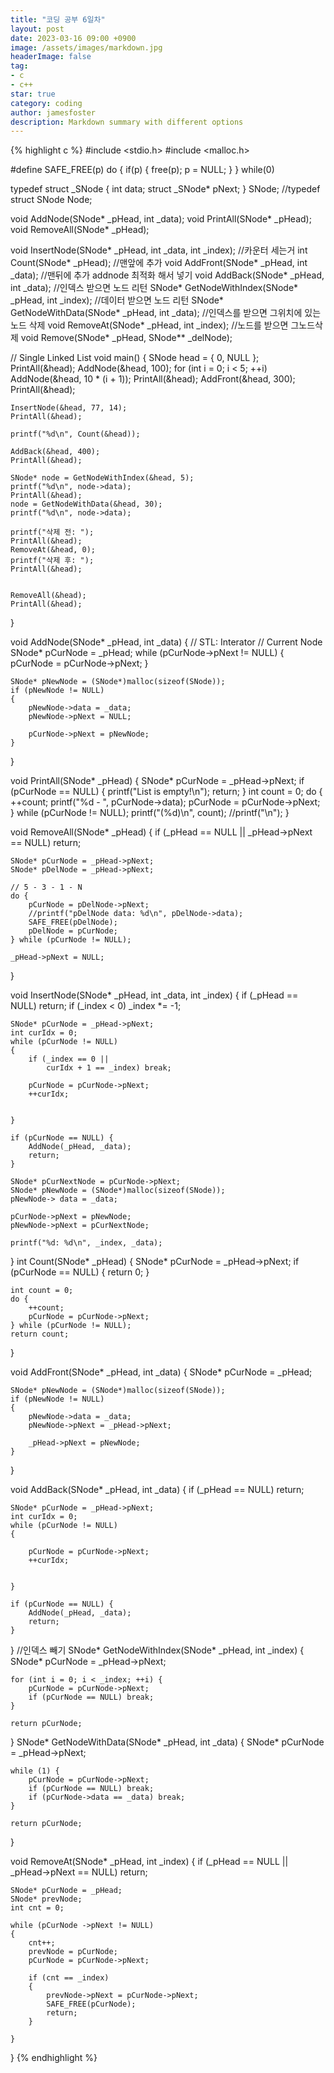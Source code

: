 ```yaml
---
title: "코딩 공부 6일차"
layout: post
date: 2023-03-16 09:00 +0900
image: /assets/images/markdown.jpg
headerImage: false
tag:
- c
- c++
star: true
category: coding
author: jamesfoster
description: Markdown summary with different options
---
```





{% highlight c %}
#include <stdio.h>
#include <malloc.h>


#define SAFE_FREE(p) do { if(p) { free(p); p = NULL; } } while(0)


typedef struct _SNode
{
	int data;
	struct _SNode* pNext;
} SNode;
//typedef struct SNode Node;

void AddNode(SNode* _pHead, int _data);
void PrintAll(SNode* _pHead);
void RemoveAll(SNode* _pHead);

void InsertNode(SNode* _pHead, int _data, int _index);
//카운터 세는거
int Count(SNode* _pHead);
//맨앞에 추가
void AddFront(SNode* _pHead, int _data);
//맨뒤에 추가 addnode 최적화 해서 넣기
void AddBack(SNode* _pHead, int _data);
//인덱스 받으면 노드 리턴
SNode* GetNodeWithIndex(SNode* _pHead, int _index);
//데이터 받으면 노드 리턴
SNode* GetNodeWithData(SNode* _pHead, int _data);
//인덱스를 받으면 그위치에 있는 노드 삭제
void RemoveAt(SNode* _pHead, int _index);
//노드를 받으면 그노드삭제
void Remove(SNode* _pHead, SNode** _delNode);

// Single Linked List
void main()
{
	SNode head = { 0, NULL };
	PrintAll(&head);
	AddNode(&head, 100);
	for (int i = 0; i < 5; ++i)
		AddNode(&head, 10 * (i + 1));
	PrintAll(&head);
	AddFront(&head, 300);
	PrintAll(&head);

	InsertNode(&head, 77, 14);
	PrintAll(&head);

	printf("%d\n", Count(&head));

	AddBack(&head, 400);
	PrintAll(&head);

	SNode* node = GetNodeWithIndex(&head, 5);
	printf("%d\n", node->data);
	PrintAll(&head);
	node = GetNodeWithData(&head, 30);
	printf("%d\n", node->data);

	printf("삭제 전: ");
	PrintAll(&head);
	RemoveAt(&head, 0);
	printf("삭제 후: ");
	PrintAll(&head);


	RemoveAll(&head);
	PrintAll(&head);
}

void AddNode(SNode* _pHead, int _data)
{
	// STL: Interator
	// Current Node
	SNode* pCurNode = _pHead;
	while (pCurNode->pNext != NULL)
	{
		pCurNode = pCurNode->pNext;
	}

	SNode* pNewNode = (SNode*)malloc(sizeof(SNode));
	if (pNewNode != NULL)
	{
		pNewNode->data = _data;
		pNewNode->pNext = NULL;

		pCurNode->pNext = pNewNode;
	}
}

void PrintAll(SNode* _pHead)
{
	SNode* pCurNode = _pHead->pNext;
	if (pCurNode == NULL) {
		printf("List is empty!\n");
		return;
	}
	int count = 0;
	do {
		++count;
		printf("%d - ", pCurNode->data);
		pCurNode = pCurNode->pNext;
	} while (pCurNode != NULL);
	printf("(%d)\n", count);
	//printf("\n");
}

void RemoveAll(SNode* _pHead)
{
	if (_pHead == NULL ||
		_pHead->pNext == NULL) return;

	SNode* pCurNode = _pHead->pNext;
	SNode* pDelNode = _pHead->pNext;

	// 5 - 3 - 1 - N
	do {
		pCurNode = pDelNode->pNext;
		//printf("pDelNode data: %d\n", pDelNode->data);
		SAFE_FREE(pDelNode);
		pDelNode = pCurNode;
	} while (pCurNode != NULL);

	_pHead->pNext = NULL;
}

void InsertNode(SNode* _pHead, int _data, int _index)
{
	if (_pHead == NULL) return;
	if (_index < 0) _index *= -1;

	SNode* pCurNode = _pHead->pNext;
	int curIdx = 0;
	while (pCurNode != NULL)
	{
		if (_index == 0 ||
			curIdx + 1 == _index) break;

		pCurNode = pCurNode->pNext;
		++curIdx;

		
	}

	if (pCurNode == NULL) {
		AddNode(_pHead, _data);
		return;
	}

	SNode* pCurNextNode = pCurNode->pNext;
	SNode* pNewNode = (SNode*)malloc(sizeof(SNode));
	pNewNode-> data = _data;

	pCurNode->pNext = pNewNode;
	pNewNode->pNext = pCurNextNode;

	printf("%d: %d\n", _index, _data);

}
int Count(SNode* _pHead) {
	SNode* pCurNode = _pHead->pNext;
	if (pCurNode == NULL) {
		return 0;
	}

	int count = 0;
	do {
		++count;
		pCurNode = pCurNode->pNext;
	} while (pCurNode != NULL);
	return count;
}

void AddFront(SNode* _pHead, int _data)
{
	SNode* pCurNode = _pHead;

	SNode* pNewNode = (SNode*)malloc(sizeof(SNode));
	if (pNewNode != NULL)
	{
		pNewNode->data = _data;
		pNewNode->pNext = _pHead->pNext;

		_pHead->pNext = pNewNode;
	}
}

void AddBack(SNode* _pHead, int _data)
{
	if (_pHead == NULL) return;

	SNode* pCurNode = _pHead->pNext;
	int curIdx = 0;
	while (pCurNode != NULL)
	{
		
		pCurNode = pCurNode->pNext;
		++curIdx;

		
	}

	if (pCurNode == NULL) {
		AddNode(_pHead, _data);
		return;
	}
}
//인덱스 빼기
SNode* GetNodeWithIndex(SNode* _pHead, int _index) {
	SNode* pCurNode = _pHead->pNext;
	
	for (int i = 0; i < _index; ++i) {
		pCurNode = pCurNode->pNext;
		if (pCurNode == NULL) break;
	}

	return pCurNode;
}
SNode* GetNodeWithData(SNode* _pHead, int _data) {
	SNode* pCurNode = _pHead->pNext;

	while (1) {
		pCurNode = pCurNode->pNext;
		if (pCurNode == NULL) break;
		if (pCurNode->data == _data) break;
	}

	return pCurNode;
}

void RemoveAt(SNode* _pHead, int _index)
{
	if  (_pHead == NULL ||
		_pHead->pNext == NULL) return;

	SNode* pCurNode = _pHead;
	SNode* prevNode;
	int cnt = 0;

	while (pCurNode ->pNext != NULL)
	{
		cnt++;
		prevNode = pCurNode;
		pCurNode = pCurNode->pNext;

		if (cnt == _index)
		{
			prevNode->pNext = pCurNode->pNext;
			SAFE_FREE(pCurNode);
			return;
		}

	}
}
{% endhighlight %}




